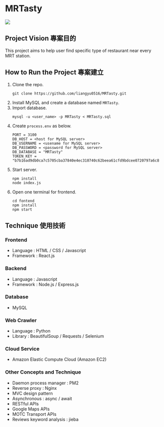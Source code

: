 # MRTasty
![](https://i.imgur.com/ZnJRatx.png)
## Project Vision 專案目的
This project aims to help user find specific type of restaurant near every MRT station.
## How to Run the Project 專案建立
1. Clone the repo.
	```
	git clone https://github.com/liangyu0516/MRTasty.git
	```
2. Install MySQL and create a database named `MRTasty`.
3. Import database.
	```
	mysql -u <user_name> -p MRTasty < MRTasty.sql
	```
4. Create `process.env` as below.
	```
	PORT = 3100
	DB_HOST = <host for MySQL server>
	DB_USERNAME = <usename for MySQL server>
	DB_PASSWORD = <password for MySQL server>
	DB_DATABASE = "MRTasty"
	TOKEN_KEY = "b7b16ad9db0ca7c5705cba37840e4ec310740c62beea61cfd9bdcee0720797a6c8bb1b3ffc0d781601fb77dbdaa899acfd08ac560aec19f2d18bb3b6e25beb7a"
	```
5. Start server.
	```
	npm install
	node index.js
	```
6. Open one terminal for frontend.
	```
	cd fontend
	npm install
	npm start
	```
## Technique 使用技術
### Frontend
- Language : HTML / CSS / Javascript
- Framework : React.js
### Backend
- Language : Javascript
- Framework : Node.js / Express.js
### Database
- MySQL
### Web Crawler
- Language : Python
- Library : BeautifulSoup / Requests / Selenium
### Cloud Service
- Amazon Elastic Compute Cloud (Amazon EC2)
### Other Concepts and Technique
- Daemon process manager : PM2
- Reverse proxy : Nginx
- MVC design pattern
- Asynchronous : async / await
- RESTful APIs
- Google Maps APIs
- MOTC Transport APIs
- Reviews keyword analysis : jieba